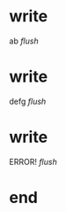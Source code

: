# write
  a<!--[ERROR_BOUNDARY]-->b
_flush_

# write
  d<!--[END_ERROR_BOUNDARY]-->efg
_flush_

# write
  ERROR!
_flush_

# end
